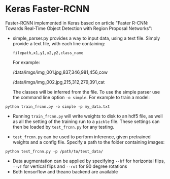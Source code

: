 Keras Faster-RCNN
==================================

Faster-RCNN implemented in Keras based on article "Faster R-CNN: Towards Real-Time Object Detection with Region Proposal Networks":

- simple_parser.py provides a way to input data, using a text file. Simply provide a text file, with each
line containing:

    `filepath,x1,y1,x2,y2,class_name`

    For example:

    /data/imgs/img_001.jpg,837,346,981,456,cow
    
    /data/imgs/img_002.jpg,215,312,279,391,cat

    The classes will be inferred from the file. To use the simple parser
    use the command line option `-o simple`. For example to train a model: 
	
```
python train_frcnn.py -o simple -p my_data.txt
```

- Running `train_frcnn.py` will write weights to disk to an hdf5 file, as well as all the setting of the training run to a `pickle` file. These settings can then be loaded by `test_frcnn.py` for any testing.

- `test_frcnn.py` can be used to perform inference, given pretrained weights and a config file. Specify a path to the folder containing
images:
```
python test_frcnn.py -p /path/to/test_data/
```
- Data augmentation can be applied by specifying `--hf` for horizontal flips, `--vf` for vertical flips and `--rot` for 90 degree rotations
- Both tensorflow and theano backend are available

